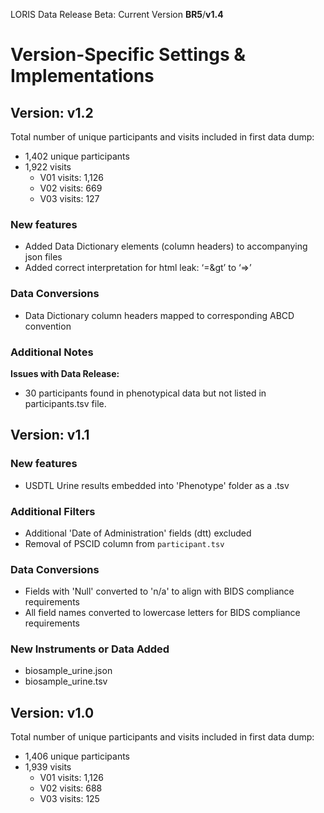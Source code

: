 LORIS Data Release Beta: Current Version **BR5**/**v1.4**
# Version-Specific Settings & Implementations

## Version: v1.2
Total number of unique participants and visits included in first data dump:
* 1,402 unique participants  
* 1,922 visits  
  * V01 visits: 1,126   
  * V02 visits: 669   
  * V03 visits: 127 
  
### New features
* Added Data Dictionary elements (column headers) to accompanying json files  
* Added correct interpretation for html leak: ‘=&gt’ to ‘=>’

### Data Conversions
* Data Dictionary column headers mapped to corresponding ABCD convention

### Additional Notes
**Issues with Data Release:**
* 30 participants found in phenotypical data but not listed in participants.tsv file.

## Version: v1.1
### New features
* USDTL Urine results embedded into 'Phenotype' folder as a .tsv

### Additional Filters
* Additional 'Date of Administration' fields (dtt) excluded   
* Removal of PSCID column from `participant.tsv`

### Data Conversions
* Fields with 'Null' converted to 'n/a' to align with BIDS compliance requirements  
* All field names converted to lowercase letters for BIDS compliance requirements

### New Instruments or Data Added
* biosample_urine.json  
* biosample_urine.tsv

## Version: **v1.0**
Total number of unique participants and visits included in first data dump:   
* 1,406 unique participants  
* 1,939 visits  
  * V01 visits: 1,126   
  * V02 visits: 688   
  * V03 visits: 125 
